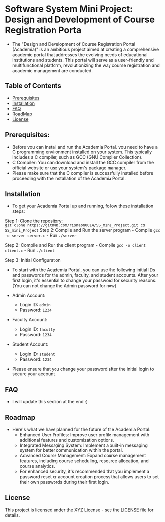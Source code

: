 # Software System Mini Project: Design and Development of Course Registration Porta
- The "Design and Development of Course Registration Portal (Academia)" is an ambitious project aimed at creating a comprehensive academic portal that addresses the evolving needs of educational institutions and students. This portal will serve as a user-friendly and multifunctional platform, revolutionizing the way course registration and academic management are conducted.

## Table of Contents

- [Prerequisites](#prerequisites)
- [Installation](#installation)
- [FAQ](#faq)
- [RoadMap](#roadmap)
- [License](#license)

## Prerequisites:
- Before you can install and run the Academia Portal, you need to have a C programming environment installed on your system. This typically includes a C compiler, such as GCC (GNU Compiler Collection).
- C Compiler: You can download and install the GCC compiler from the official website or use your system's package manager.
- Please make sure that the C compiler is successfully installed before proceeding with the installation of the Academia Portal.


## Installation
- To get your Academia Portal up and running, follow these installation steps:

Step 1: Clone the repository:   
    ```
        git clone https://github.com/rishabh0014/SS_mini_Project.git
        cd SS_mini_Project
    ```
Step 2: Compile and Run the server program
    - Compile
    ```
        gcc -o server server.c
    ```
    - Run
    ```
        ./server
    ```

Step 2: Compile and Run the client program
    - Compile
    ```
        gcc -o client client.c
    ```
    - Run
    ```
        ./client
    ```

Step 3: Initial Configuration
- To start with the Academia Portal, you can use the following initial IDs and passwords for the admin, faculty, and student accounts. After your first login, it's essential to change your password for security reasons. (You can not change the Admin password for now)

- Admin Account:  
    - Login ID: `admin`
    - Password: `1234`
- Faculty Account: 
    - Login ID: `faculty`
    - Password: `1234`
- Student Account:  
    - Login ID: `student`
    - Password: `1234`
- Please ensure that you change your password after the initial login to secure your account.

## FAQ
- I will update this section at the end :)

## Roadmap

- Here's what we have planned for the future of the Academia Portal:
  - Enhanced User Profiles: Improve user profile management with additional features and customization options.
  - Integrated Messaging System: Implement a built-in messaging system for better communication within the portal.
  - Advanced Course Management: Expand course management features, including course scheduling, resource allocation, and course analytics.
  - For enhanced security, it's recommended that you implement a password reset or account creation process that allows users to set their own passwords during their first login.

## License
This project is licensed under the XYZ License - see the [LICENSE](license) file for details.
